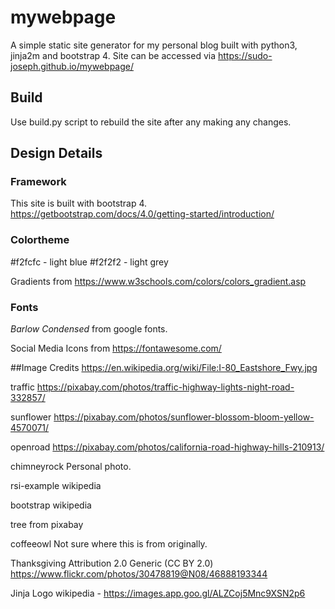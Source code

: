 # mywebpage
A simple static site generator for my personal blog built with python3, jinja2m and bootstrap 4. Site can be accessed via https://sudo-joseph.github.io/mywebpage/

## Build
Use build.py script to rebuild the site after any making any changes.

## Design Details

### Framework
This site is built with bootstrap 4.  
https://getbootstrap.com/docs/4.0/getting-started/introduction/

### Colortheme

#f2fcfc - light blue
#f2f2f2 - light grey

Gradients from https://www.w3schools.com/colors/colors_gradient.asp

### Fonts

*Barlow Condensed* from google fonts.

Social Media Icons from https://fontawesome.com/


##Image Credits
https://en.wikipedia.org/wiki/File:I-80_Eastshore_Fwy.jpg

traffic
https://pixabay.com/photos/traffic-highway-lights-night-road-332857/

sunflower
https://pixabay.com/photos/sunflower-blossom-bloom-yellow-4570071/

openroad
https://pixabay.com/photos/california-road-highway-hills-210913/

chimneyrock
Personal photo.

rsi-example
wikipedia

bootstrap
wikipedia

tree
from pixabay

coffeeowl
Not sure where this is from originally.

Thanksgiving Attribution 2.0 Generic (CC BY 2.0)
 https://www.flickr.com/photos/30478819@N08/46888193344

Jinja Logo
wikipedia - https://images.app.goo.gl/ALZCoj5Mnc9XSN2p6
